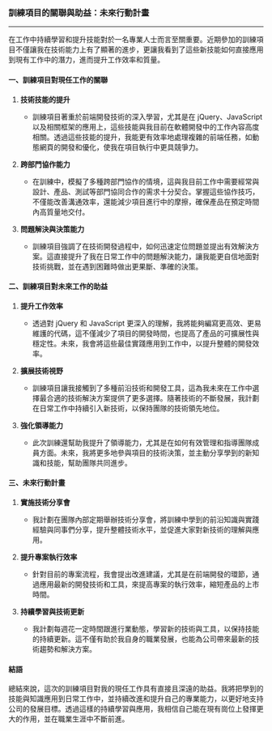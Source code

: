 ### 訓練項目的關聯與助益：未來行動計畫

---

在工作中持續學習和提升技能對於一名專業人士而言至關重要。近期參加的訓練項目不僅讓我在技術能力上有了顯著的進步，更讓我看到了這些新技能如何直接應用到現有工作中的潛力，進而提升工作效率和質量。

#### 一、訓練項目對現任工作的關聯

1. **技術技能的提升**
   - 訓練項目著重於前端開發技術的深入學習，尤其是在 jQuery、JavaScript 以及相關框架的應用上，這些技能與我目前在軟體開發中的工作內容高度相關。透過這些技能的提升，我能更有效率地處理複雜的前端任務，如動態網頁的開發和優化，使我在項目執行中更具競爭力。

2. **跨部門協作能力**
   - 在訓練中，模擬了多種跨部門協作的情境，這與我目前工作中需要經常與設計、產品、測試等部門協同合作的需求十分契合。掌握這些協作技巧，不僅能改善溝通效率，還能減少項目進行中的摩擦，確保產品在預定時間內高質量地交付。

3. **問題解決與決策能力**
   - 訓練項目強調了在技術開發過程中，如何迅速定位問題並提出有效解決方案。這直接提升了我在日常工作中的問題解決能力，讓我能更自信地面對技術挑戰，並在遇到困難時做出更果斷、準確的決策。

#### 二、訓練項目對未來工作的助益

1. **提升工作效率**
   - 透過對 jQuery 和 JavaScript 更深入的理解，我將能夠編寫更高效、更易維護的代碼，這不僅減少了項目的開發時間，也提高了產品的可擴展性與穩定性。未來，我會將這些最佳實踐應用到工作中，以提升整體的開發效率。

2. **擴展技術視野**
   - 訓練項目讓我接觸到了多種前沿技術和開發工具，這為我未來在工作中選擇最合適的技術解決方案提供了更多選擇。隨著技術的不斷發展，我計劃在日常工作中持續引入新技術，以保持團隊的技術領先地位。

3. **強化領導能力**
   - 此次訓練還幫助我提升了領導能力，尤其是在如何有效管理和指導團隊成員方面。未來，我將更多地參與項目的技術決策，並主動分享學到的新知識和技能，幫助團隊共同進步。

#### 三、未來行動計畫

1. **實施技術分享會**
   - 我計劃在團隊內部定期舉辦技術分享會，將訓練中學到的前沿知識與實踐經驗與同事們分享，提升整體技術水平，並促進大家對新技術的理解與應用。

2. **提升專案執行效率**
   - 針對目前的專案流程，我會提出改進建議，尤其是在前端開發的環節，通過應用最新的開發技術和工具，來提高專案的執行效率，縮短產品的上市時間。

3. **持續學習與技術更新**
   - 我計劃每週花一定時間跟進行業動態，學習新的技術與工具，以保持技能的持續更新。這不僅有助於我自身的職業發展，也能為公司帶來最新的技術趨勢和解決方案。

#### 結語

總結來說，這次的訓練項目對我的現任工作具有直接且深遠的助益。我將把學到的技能與知識應用到日常工作中，並持續改進和提升自己的專業能力，以更好地支持公司的發展目標。透過這樣的持續學習與應用，我相信自己能在現有崗位上發揮更大的作用，並在職業生涯中不斷前進。